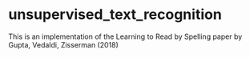 # unsupervised_text_recognition
 This is an implementation of the Learning to Read by Spelling paper by Gupta, Vedaldi, Zisserman (2018)

